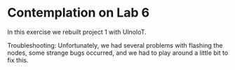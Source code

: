 # Contemplation on Lab 6

In this exercise we rebuilt project 1 with UlnoIoT.

Troubleshooting:
Unfortunately, we had several problems with flashing the nodes, some strange bugs occurred, and we had to play around a little bit to fix this.

